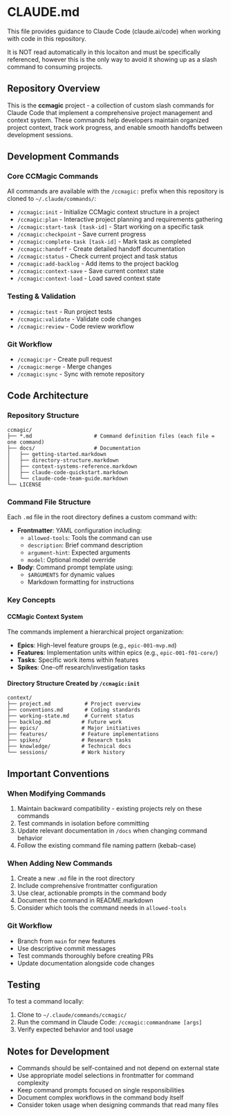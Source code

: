 # CLAUDE.md

This file provides guidance to Claude Code (claude.ai/code) when working with code in this repository.

It is NOT read automatically in this locaiton and must be specifically referenced, however this is the only way to avoid it showing up as a slash command to consuming projects.

## Repository Overview

This is the **ccmagic** project - a collection of custom slash commands for Claude Code that implement a comprehensive project management and context system. These commands help developers maintain organized project context, track work progress, and enable smooth handoffs between development sessions.

## Development Commands

### Core CCMagic Commands
All commands are available with the `/ccmagic:` prefix when this repository is cloned to `~/.claude/commands/`:

- `/ccmagic:init` - Initialize CCMagic context structure in a project
- `/ccmagic:plan` - Interactive project planning and requirements gathering
- `/ccmagic:start-task [task-id]` - Start working on a specific task
- `/ccmagic:checkpoint` - Save current progress
- `/ccmagic:complete-task [task-id]` - Mark task as completed
- `/ccmagic:handoff` - Create detailed handoff documentation
- `/ccmagic:status` - Check current project and task status
- `/ccmagic:add-backlog` - Add items to the project backlog
- `/ccmagic:context-save` - Save current context state
- `/ccmagic:context-load` - Load saved context state

### Testing & Validation
- `/ccmagic:test` - Run project tests
- `/ccmagic:validate` - Validate code changes
- `/ccmagic:review` - Code review workflow

### Git Workflow
- `/ccmagic:pr` - Create pull request
- `/ccmagic:merge` - Merge changes
- `/ccmagic:sync` - Sync with remote repository

## Code Architecture

### Repository Structure
```
ccmagic/
├── *.md                    # Command definition files (each file = one command)
├── docs/                   # Documentation
│   ├── getting-started.markdown
│   ├── directory-structure.markdown
│   ├── context-systems-reference.markdown
│   ├── claude-code-quickstart.markdown
│   └── claude-code-team-guide.markdown
└── LICENSE
```

### Command File Structure
Each `.md` file in the root directory defines a custom command with:
- **Frontmatter**: YAML configuration including:
  - `allowed-tools`: Tools the command can use
  - `description`: Brief command description
  - `argument-hint`: Expected arguments
  - `model`: Optional model override
- **Body**: Command prompt template using:
  - `$ARGUMENTS` for dynamic values
  - Markdown formatting for instructions

### Key Concepts

#### CCMagic Context System
The commands implement a hierarchical project organization:
- **Epics**: High-level feature groups (e.g., `epic-001-mvp.md`)
- **Features**: Implementation units within epics (e.g., `epic-001-f01-core/`)
- **Tasks**: Specific work items within features
- **Spikes**: One-off research/investigation tasks

#### Directory Structure Created by `/ccmagic:init`
```
context/
├── project.md           # Project overview
├── conventions.md       # Coding standards
├── working-state.md     # Current status
├── backlog.md          # Future work
├── epics/              # Major initiatives
├── features/           # Feature implementations
├── spikes/             # Research tasks
├── knowledge/          # Technical docs
└── sessions/           # Work history
```

## Important Conventions

### When Modifying Commands
1. Maintain backward compatibility - existing projects rely on these commands
2. Test commands in isolation before committing
3. Update relevant documentation in `/docs` when changing command behavior
4. Follow the existing command file naming pattern (kebab-case)

### When Adding New Commands
1. Create a new `.md` file in the root directory
2. Include comprehensive frontmatter configuration
3. Use clear, actionable prompts in the command body
4. Document the command in README.markdown
5. Consider which tools the command needs in `allowed-tools`

### Git Workflow
- Branch from `main` for new features
- Use descriptive commit messages
- Test commands thoroughly before creating PRs
- Update documentation alongside code changes

## Testing

To test a command locally:
1. Clone to `~/.claude/commands/ccmagic/`
2. Run the command in Claude Code: `/ccmagic:commandname [args]`
3. Verify expected behavior and tool usage

## Notes for Development

- Commands should be self-contained and not depend on external state
- Use appropriate model selections in frontmatter for command complexity
- Keep command prompts focused on single responsibilities
- Document complex workflows in the command body itself
- Consider token usage when designing commands that read many files
